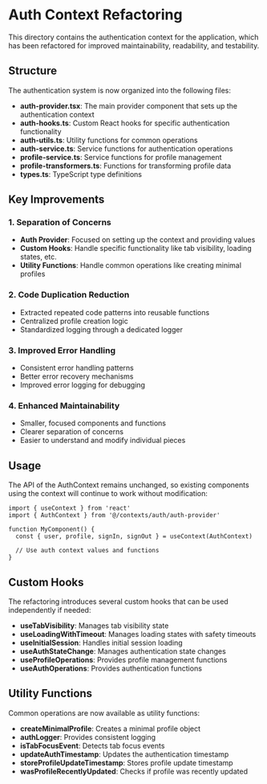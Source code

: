 # Auth Context Refactoring

This directory contains the authentication context for the application, which has been refactored for improved maintainability, readability, and testability.

## Structure

The authentication system is now organized into the following files:

- **auth-provider.tsx**: The main provider component that sets up the authentication context
- **auth-hooks.ts**: Custom React hooks for specific authentication functionality
- **auth-utils.ts**: Utility functions for common operations
- **auth-service.ts**: Service functions for authentication operations
- **profile-service.ts**: Service functions for profile management
- **profile-transformers.ts**: Functions for transforming profile data
- **types.ts**: TypeScript type definitions

## Key Improvements

### 1. Separation of Concerns

- **Auth Provider**: Focused on setting up the context and providing values
- **Custom Hooks**: Handle specific functionality like tab visibility, loading states, etc.
- **Utility Functions**: Handle common operations like creating minimal profiles

### 2. Code Duplication Reduction

- Extracted repeated code patterns into reusable functions
- Centralized profile creation logic
- Standardized logging through a dedicated logger

### 3. Improved Error Handling

- Consistent error handling patterns
- Better error recovery mechanisms
- Improved error logging for debugging

### 4. Enhanced Maintainability

- Smaller, focused components and functions
- Clearer separation of concerns
- Easier to understand and modify individual pieces

## Usage

The API of the AuthContext remains unchanged, so existing components using the context will continue to work without modification:

```tsx
import { useContext } from 'react'
import { AuthContext } from '@/contexts/auth/auth-provider'

function MyComponent() {
  const { user, profile, signIn, signOut } = useContext(AuthContext)
  
  // Use auth context values and functions
}
```

## Custom Hooks

The refactoring introduces several custom hooks that can be used independently if needed:

- **useTabVisibility**: Manages tab visibility state
- **useLoadingWithTimeout**: Manages loading states with safety timeouts
- **useInitialSession**: Handles initial session loading
- **useAuthStateChange**: Manages authentication state changes
- **useProfileOperations**: Provides profile management functions
- **useAuthOperations**: Provides authentication functions

## Utility Functions

Common operations are now available as utility functions:

- **createMinimalProfile**: Creates a minimal profile object
- **authLogger**: Provides consistent logging
- **isTabFocusEvent**: Detects tab focus events
- **updateAuthTimestamp**: Updates the authentication timestamp
- **storeProfileUpdateTimestamp**: Stores profile update timestamp
- **wasProfileRecentlyUpdated**: Checks if profile was recently updated